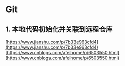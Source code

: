 # Git

## 1. 本地代码初始化并关联到远程仓库

[https://www.jianshu.com/p/7b33e963cfd4](https://www.jianshu.com/p/7b33e963cfd4)
[https://www.cnblogs.com/afeihome/p/6503550.html](https://www.cnblogs.com/afeihome/p/6503550.html)
